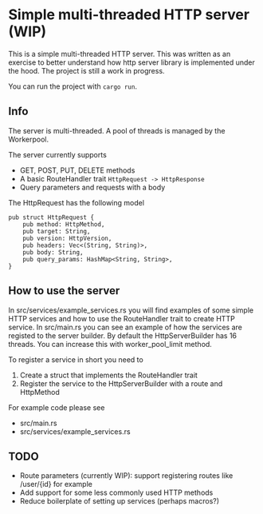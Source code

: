 # Simple multi-threaded HTTP server (WIP)

This is a simple multi-threaded HTTP server. This was written as an exercise to better understand how http server library is implemented under the hood. The project is still a work in progress.

You can run the project with `cargo run`.

## Info

The server is multi-threaded. A pool of threads is managed by the Workerpool.

The server currently supports
- GET, POST, PUT, DELETE methods
- A basic RouteHandler trait `HttpRequest -> HttpResponse`
- Query parameters and requests with a body

The HttpRequest has the following model

```
pub struct HttpRequest {
    pub method: HttpMethod,
    pub target: String,
    pub version: HttpVersion,
    pub headers: Vec<(String, String)>,
    pub body: String,
    pub query_params: HashMap<String, String>,
}
```

## How to use the server

In src/services/example_services.rs you will find examples of some simple HTTP services and how to use the RouteHandler trait to create HTTP service. In src/main.rs you can see an example of how the services are registed to the server builder. By default the HttpServerBuilder has 16 threads. You can increase this with worker_pool_limit method.

To register a service in short you need to

1. Create a struct that implements the RouteHandler trait
2. Register the service to the HttpServerBuilder with a route and HttpMethod

For example code please see

- src/main.rs
- src/services/example_services.rs

## TODO

- Route parameters (currently WIP): support registering routes like /user/{id} for example
- Add support for some less commonly used HTTP methods
- Reduce boilerplate of setting up services (perhaps macros?)
